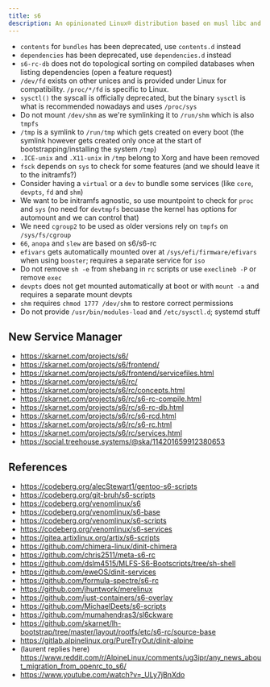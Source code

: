 ```yaml
---
title: s6
description: An opinionated Linux® distribution based on musl libc and toybox
---
```


- `contents` for `bundles` has been deprecated, use `contents.d` instead
- `dependencies` has been deprecated, use `dependencies.d` instead
- `s6-rc-db` does not do topological sorting on compiled databases when listing dependencies (open a feature request)
- `/dev/fd` exists on other unices and is provided under Linux for compatibility. `/proc/*/fd` is specific to Linux.
- `sysctl()` the syscall is officially deprecated, but the binary `sysctl` is what is recommended nowadays and uses `/proc/sys`
- Do not mount `/dev/shm` as we're symlinking it to `/run/shm` which is also `tmpfs`
- `/tmp` is a symlink to `/run/tmp` which gets created on every boot (the symlink however gets created only once at the start of bootstrapping/installing the system `/tmp`)
- `.ICE-unix` and `.X11-unix` in `/tmp` belong to Xorg and have been removed
- `fsck` depends on `sys` to check for some features (and we should leave it to the initramfs?)
- Consider having a `virtual` or a `dev` to bundle some services (like `core`, `devpts`, `fd` and `shm`)
- We want to be initramfs agnostic, so use mountpoint to check for `proc` and `sys` (no need for `devtmpfs` becuase the kernel has options for automount and we can control that)
- We need `cgroup2` to be used as older versions rely on `tmpfs` on `/sys/fs/cgroup`
- `66`, `anopa` and `slew` are based on s6/s6-rc
- `efivars` gets automatically mounted over at `/sys/efi/firmware/efivars` when using `booster`; requires a separate service for `iso`
- Do not remove `sh -e` from shebang in `rc` scripts or use `execlineb -P` or remove `exec`
- `devpts` does not get mounted automatically at boot or with `mount -a` and requires a separate mount devpts 
- `shm` requires `chmod 1777 /dev/shm` to restore correct permissions
- Do not provide `/usr/bin/modules-load` and `/etc/sysctl.d`; systemd stuff

## New Service Manager
- https://skarnet.com/projects/s6/
- https://skarnet.com/projects/s6/frontend/
- https://skarnet.com/projects/s6/frontend/servicefiles.html
- https://skarnet.com/projects/s6/rc/
- https://skarnet.com/projects/s6/rc/concepts.html
- https://skarnet.com/projects/s6/rc/s6-rc-compile.html
- https://skarnet.com/projects/s6/rc/s6-rc-db.html
- https://skarnet.com/projects/s6/rc/s6-rcd.html
- https://skarnet.com/projects/s6/rc/s6-rc.html
- https://skarnet.com/projects/s6/rc/services.html
- https://social.treehouse.systems/@ska/114201659912380653

## References
- https://codeberg.org/alecStewart1/gentoo-s6-scripts
- https://codeberg.org/git-bruh/s6-scripts
- https://codeberg.org/venomlinux/s6
- https://codeberg.org/venomlinux/s6-base
- https://codeberg.org/venomlinux/s6-scripts
- https://codeberg.org/venomlinux/s6-services
- https://gitea.artixlinux.org/artix/s6-scripts
- https://github.com/chimera-linux/dinit-chimera
- https://github.com/chris2511/meta-s6-rc
- https://github.com/dslm4515/MLFS-S6-Bootscripts/tree/sh-shell
- https://github.com/eweOS/dinit-services
- https://github.com/formula-spectre/s6-rc
- https://github.com/jhuntwork/merelinux
- https://github.com/just-containers/s6-overlay
- https://github.com/MichaelDeets/s6-scripts
- https://github.com/mumahendras3/sl6ckware
- https://github.com/skarnet/lh-bootstrap/tree/master/layout/rootfs/etc/s6-rc/source-base
- https://gitlab.alpinelinux.org/PureTryOut/dinit-alpine
- (laurent replies here) https://www.reddit.com/r/AlpineLinux/comments/ug3ipr/any_news_about_migration_from_openrc_to_s6/
- https://www.youtube.com/watch?v=_ULy7jBnXdo
